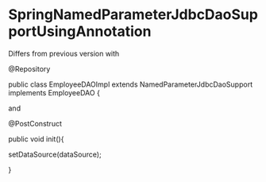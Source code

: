 # SpringNamedParameterJdbcDaoSupportUsingAnnotation

Differs from previous version with

@Repository

public class EmployeeDAOImpl extends NamedParameterJdbcDaoSupport implements EmployeeDAO {

and 

@PostConstruct

public void init(){

setDataSource(dataSource);

}
